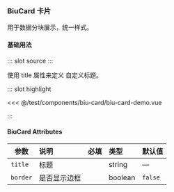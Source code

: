 ### BiuCard 卡片

用于数据分块展示，统一样式。

#### 基础用法

<demo-block>
::: slot source
<BiuCardDemo></BiuCardDemo>
:::

使用 title 属性来定义 自定义标题。

::: slot highlight

<<< @/test/components/biu-card/biu-card-demo.vue

:::
</demo-block>

#### BiuCard Attributes

| 参数     | 说明         | 必填                                | 类型    | 默认值  |
| -------- | :----------- | :---------------------------------- | :------ | :------ |
| `title`  | 标题         | <el-checkbox></el-checkbox>         | string  | —       |
| `border` | 是否显示边框 | <el-checkbox checked></el-checkbox> | boolean | `false` |
